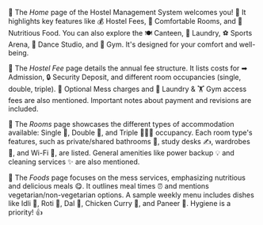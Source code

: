 🏡 The *Home* page of the Hostel Management System welcomes you! 👋 It highlights key features like 💰 Hostel Fees, 🛌 Comfortable Rooms, and 🍎 Nutritious Food. You can also explore the 🍽 Canteen, 🧺 Laundry, ⚽ Sports Arena, 💃 Dance Studio, and 💪 Gym. It's designed for your comfort and well-being.

🧾 The *Hostel Fee* page details the annual fee structure. It lists costs for ➡ Admission, 🔒 Security Deposit, and different room occupancies (single, double, triple). 🍜 Optional Mess charges and 👕 Laundry & 🏋 Gym access fees are also mentioned. Important notes about payment and revisions are included.

🚪 The *Rooms* page showcases the different types of accommodation available: Single 👤, Double 👥, and Triple 🧑‍🤝‍🧑 occupancy. Each room type's features, such as private/shared bathrooms 🚿, study desks ✍, wardrobes 👚, and Wi-Fi 📶, are listed. General amenities like power backup 💡 and cleaning services ✨ are also mentioned.

🍎 The *Foods* page focuses on the mess services, emphasizing nutritious and delicious meals 😋. It outlines meal times ⏰ and mentions vegetarian/non-vegetarian options. A sample weekly menu includes dishes like Idli 🍚, Roti 🍞, Dal 🥣, Chicken Curry 🍗, and Paneer 🧀. Hygiene is a priority! 👍
